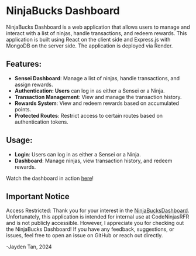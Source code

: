 # NinjaBucks Dashboard
NinjaBucks Dashboard is a web application that allows users to manage and interact with a list of ninjas, handle transactions, and redeem rewards. This application is built using React on the client side and Express.js with MongoDB on the server side. The application is deployed via Render.

## Features:
* **Sensei Dashboard**: Manage a list of ninjas, handle transactions, and assign rewards.
* **Authentication: Users** can log in as either a Sensei or a Ninja.
* **Transaction Management**: View and manage the transaction history.
* **Rewards System**: View and redeem rewards based on accumulated points.
* **Protected Routes**: Restrict access to certain routes based on authentication tokens.

## Usage:
* **Login**: Users can log in as either a Sensei or a Ninja.
* **Dashboard**: Manage ninjas, view transaction history, and redeem rewards.

Watch the dashboard in action [here](https://github.com/user-attachments/assets/a77bf62b-7780-4bde-a2e5-4e44fb8f217d)!

## Important Notice
Access Restricted:
Thank you for your interest in the [NinjaBucksDashboard](https://ninjabucksdashboard-fjcn.onrender.com/). Unfortunately, this application is intended for internal use at CodeNinjasRFR and is not publicly accessible. However, I appreciate you for checking out the NinjaBucks Dashboard! If you have any feedback, suggestions, or issues, feel free to open an issue on GitHub or reach out directly. 

\-Jayden Tan, 2024






